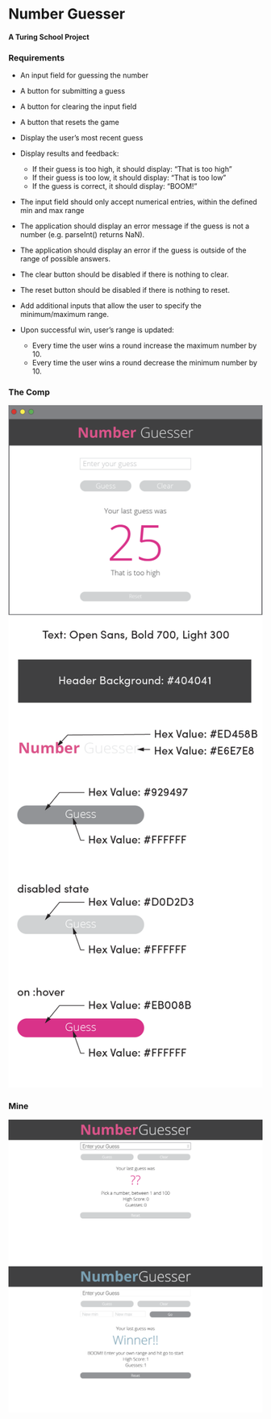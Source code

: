 # Number Guesser
#### A Turing School Project


### Requirements

* An input field for guessing the number
* A button for submitting a guess
* A button for clearing the input field
* A button that resets the game

* Display the user’s most recent guess
* Display results and feedback:
  * If their guess is too high, it should display: “That is too high”
  * If their guess is too low, it should display: “That is too low”
  * If the guess is correct, it should display: “BOOM!”
  
* The input field should only accept numerical entries, within the defined min and max range
* The application should display an error message if the guess is not a number (e.g. parseInt() returns NaN).
* The application should display an error if the guess is outside of the range of possible answers.
* The clear button should be disabled if there is nothing to clear.
* The reset button should be disabled if there is nothing to reset.

* Add additional inputs that allow the user to specify the minimum/maximum range.
* Upon successful win, user’s range is updated:
  * Every time the user wins a round increase the maximum number by 10.
  * Every time the user wins a round decrease the minimum number by 10.

### The Comp
![the spec](images/number-guesser-spec.png)
![the spec](images/Spec-details.png)


### Mine 
![mine](images/number-guesser.png)
![mine win](images/number-guesser-win.png)
